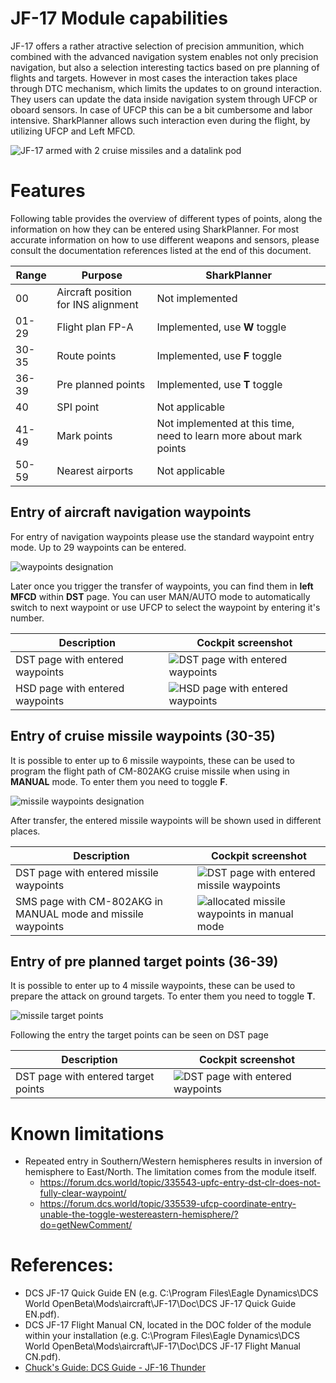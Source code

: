 # JF-17 Module capabilities

JF-17 offers a rather atractive selection of precision ammunition, which combined with the advanced navigation system enables not only precision navigation, but also a selection interesting tactics based on pre planning of flights and targets.
However in most cases the interaction takes place through DTC mechanism, which limits the updates to on ground interaction. They users can update the data inside navigation system through UFCP or oboard sensors. In case of UFCP this can be a bit cumbersome and labor intensive.
SharkPlanner allows such interaction even during the flight, by utilizing UFCP and Left MFCD.

![JF-17 armed with 2 cruise missiles and a datalink pod](images/jf-17_outside.jpg)

# Features

Following table provides the overview of different types of points, along the information on how they can be entered using SharkPlanner. For most accurate information on how to use different weapons and sensors, please consult the documentation references listed at the end of this document. 

| Range | Purpose | SharkPlanner |
| --- | --- | --- |
| 00 | Aircraft position for INS alignment | Not implemented |
| 01-29 | Flight plan FP-A | Implemented, use **W** toggle |
| 30-35 | Route points | Implemented, use **F** toggle | 
| 36-39 | Pre planned points | Implemented, use **T** toggle |
| 40 | SPI point | Not applicable |
| 41-49 | Mark points | Not implemented at this time, need to learn more about mark points |
| 50-59 | Nearest airports | Not applicable |

## Entry of aircraft navigation waypoints

For entry of navigation waypoints please use the standard waypoint entry mode. Up to 29 waypoints can be entered.

![waypoints designation](images/designation_of_aircraft_waypoints.png)

Later once you trigger the transfer of waypoints, you can find them in **left MFCD** within **DST** page. You can user MAN/AUTO mode to automatically switch to next waypoint or use UFCP to select the waypoint by entering it's number. 

| Description | Cockpit screenshot|
| --- | --- |
| DST page with entered waypoints | ![DST page with entered waypoints](images/entered_aircraft_waypoints_dst_page.png) |
| HSD page with entered waypoints | ![HSD page with entered waypoints](images/entered_aircraft_waypoints_hsd_page.png) |


## Entry of cruise missile waypoints (30-35)

It is possible to enter up to 6 missile waypoints, these can be used to program the flight path of CM-802AKG cruise missile when using in **MANUAL** mode. To enter them you need to toggle **F**.

![missile waypoints designation](images/designation_of_missile_waypoints.png)

After transfer, the entered missile waypoints will be shown used in different places.

| Description | Cockpit screenshot|
| --- | --- |
| DST page with entered missile waypoints | ![DST page with entered missile waypoints](images/entered_missile_waypoints.png) |
| SMS page with CM-802AKG in MANUAL mode and missile waypoints | ![allocated missile waypoints in manual mode](images/allocation_manual_mode.png) |


## Entry of pre planned target points (36-39)

It is possible to enter up to 4 missile waypoints, these can be used to prepare the attack on ground targets. To enter them you need to toggle **T**.

![missile target points](images/designation_of_missile_target_points.png)

Following the entry the target points can be seen on DST page

| Description | Cockpit screenshot|
| --- | --- |
| DST page with entered target points | ![DST page with entered waypoints](images/entered_target_point.png) |

# Known limitations

- Repeated entry in Southern/Western hemispheres results in inversion of hemisphere to East/North. The limitation comes from the module itself.
  - https://forum.dcs.world/topic/335543-upfc-entry-dst-clr-does-not-fully-clear-waypoint/
  - https://forum.dcs.world/topic/335539-ufcp-coordinate-entry-unable-the-toggle-westereastern-hemisphere/?do=getNewComment/


# References:

- DCS JF-17 Quick Guide EN (e.g. C:\Program Files\Eagle Dynamics\DCS World OpenBeta\Mods\aircraft\JF-17\Doc\DCS JF-17 Quick Guide EN.pdf).
- DCS JF-17 Flight Manual CN, located in the DOC folder of the module within your installation (e.g. C:\Program Files\Eagle Dynamics\DCS World OpenBeta\Mods\aircraft\JF-17\Doc\DCS JF-17 Flight Manual CN.pdf). 
- [Chuck's Guide: DCS Guide - JF-16 Thunder](https://chucksguides.com/aircraft/dcs/jf-17/#[322,%22XYZ%22,-8e-06,540,1])